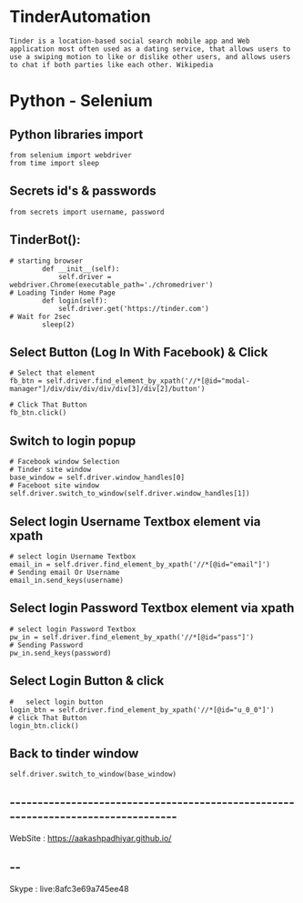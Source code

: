 # TinderAutomation
    Tinder is a location-based social search mobile app and Web application most often used as a dating service, that allows users to use a swiping motion to like or dislike other users, and allows users to chat if both parties like each other. Wikipedia

# Python - Selenium
##    Python libraries import
    from selenium import webdriver
    from time import sleep

##  Secrets id's & passwords
    from secrets import username, password

## TinderBot():
    # starting browser
            def __init__(self):
                self.driver = webdriver.Chrome(executable_path='./chromedriver')
    # Loading Tinder Home Page
            def login(self):
                self.driver.get('https://tinder.com')
    # Wait for 2sec
            sleep(2)

## Select Button (Log In With Facebook) & Click
    # Select that element
    fb_btn = self.driver.find_element_by_xpath('//*[@id="modal-manager"]/div/div/div/div/div[3]/div[2]/button')

    # Click That Button
    fb_btn.click()
    
## Switch to login popup
    # Facebook window Selection
    # Tinder site window
    base_window = self.driver.window_handles[0]
    # Faceboot site window
    self.driver.switch_to_window(self.driver.window_handles[1])

## Select login Username Textbox element via xpath
    # select login Username Textbox
    email_in = self.driver.find_element_by_xpath('//*[@id="email"]')
    # Sending email Or Username
    email_in.send_keys(username)

## Select login Password Textbox element via xpath
    # select login Password Textbox
    pw_in = self.driver.find_element_by_xpath('//*[@id="pass"]')
    # Sending Password
    pw_in.send_keys(password)

## Select Login Button & click
    #   select login button
    login_btn = self.driver.find_element_by_xpath('//*[@id="u_0_0"]')
    # click That Button
    login_btn.click()
## Back to tinder window
    self.driver.switch_to_window(base_window)
## ---------------------------------------------------------------------------------
WebSite : https://aakashpadhiyar.github.io/
## --
Skype : live:8afc3e69a745ee48
